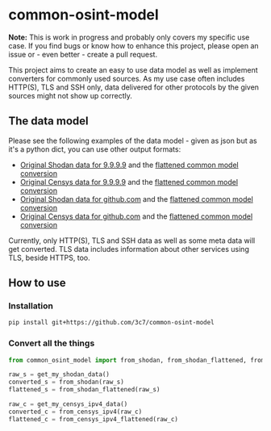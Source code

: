 # common-osint-model
**Note:** This is work in progress and probably only covers my specific use case. If you find bugs or know how to
enhance this project, please open an issue or - even better - create a pull request.  
  
This project aims to create an easy to use data model as well as implement converters for commonly used sources. As my
use case often includes HTTP(S), TLS and SSH only, data delivered for other protocols by the given sources might not
show up correctly.

## The data model
Please see the following examples of the data model - given as json but as it's a python dict, you can use other output
formats:

 - [Original Shodan data for 9.9.9.9](test_data/9.9.9.9_shodan.json) and the [flattened common model conversion](test_data/9.9.9.9_shodan_flattened.json)
 - [Original Censys data for 9.9.9.9](test_data/9.9.9.9_censys.json) and the [flattened common model conversion](test_data/9.9.9.9_censys_flattened.json)
 - [Original Shodan data for github.com](test_data/140.82.118.4_shodan.json) and the [flattened common model conversion](test_data/140.82.118.4_shodan_flattened.json) 
 - [Original Censys data for github.com](test_data/140.82.118.4_censys.json) and the [flattened common model conversion](test_data/140.82.118.4_censys_flattened.json) 

Currently, only HTTP(S), TLS and SSH data as well as some meta data will get converted. TLS data includes information about other services using TLS, beside HTTPS, too.

## How to use

### Installation
```bash
pip install git+https://github.com/3c7/common-osint-model
```

### Convert all the things
```python
from common_osint_model import from_shodan, from_shodan_flattened, from_censys_ipv4, from_censys_ipv4_flattened

raw_s = get_my_shodan_data()
converted_s = from_shodan(raw_s)
flattened_s = from_shodan_flattened(raw_s)

raw_c = get_my_censys_ipv4_data()
converted_c = from_censys_ipv4(raw_c)
flattened_c = from_censys_ipv4_flattened(raw_c)
```
